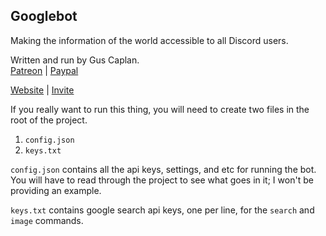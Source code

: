 ## Googlebot ##

Making the information of the world accessible to all Discord users.

Written and run by Gus Caplan.  
[Patreon](https://patreon.com/guscaplan) |
[Paypal](https://paypal.me/guscaplan)

[Website](https://google.gus.host) |
[Invite](https://google.gus.host/invite)

If you really want to run this thing, you will need to create two files in the root of the project.

1. `config.json`
2. `keys.txt`

`config.json` contains all the api keys, settings, and etc for running the bot. You will have to read through the project to see what goes in it; I won't be providing an example.

`keys.txt` contains google search api keys, one per line, for the `search` and `image` commands.
